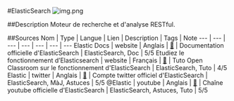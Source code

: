 #ElasticSearch
![img.png](https://user.oc-static.com/upload/2017/10/10/15076639807937_Elasticsearch-Logo-Color-V.jpg.png)

##Description
Moteur de recherche et d'analyse RESTful.

##Sources
Nom | Type | Langue | Lien | Description | Tags | Note
--- | --- | --- | --- | --- | --- | ---
Elastic Docs | website | Anglais | [:link:](https://www.elastic.co/guide/index.html) | Documentation officielle d'ElasticSearch | ElasticSearch, Doc | 5/5
Etudiez le fonctionnement d’Elasticsearch | website | Français | [:link:](https://openclassrooms.com/fr/courses/4462426-maitrisez-les-bases-de-donnees-nosql/4474691-etudiez-le-fonctionnement-d-elasticsearch) | Tuto Open Classroom sur le fonctionnement d'ElasticSearch | ElasticSearch, Tuto | 4/5
Elastic | twitter | Anglais | [:link:](https://twitter.com/elastic) | Compte twitter officiel d'ElasticSearch | ElasticSearch, MàJ, Astuces | 5/5
@Elastic | youtube | Anglais | [:link:](https://www.youtube.com/@Elastic) | Chaîne youtube officielle d'ElasticSearch | ElasticSearch, Astuces, Tuto | 5/5
